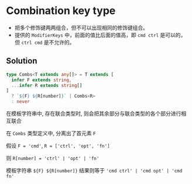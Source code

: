 # Combination key type

- 把多个修饰键两两组合，但不可以出现相同的修饰键组合。
- 提供的 `ModifierKeys` 中，前面的值比后面的值高，即 `cmd ctrl` 是可以的，但 `ctrl cmd` 是不允许的。

## Solution

```ts
type Combs<T extends any[]> = T extends [
  infer F extends string,
  ...infer R extends string[]
]
  ? `${F} ${R[number]}` | Combs<R>
  : never
```

在模板字符串中, 存在联合类型时, 则会把其余部分与联合类型的各个部分进行相互联合

在 `Combs` 类型定义中, 分离出了首元素 `F`

假设 `F = 'cmd'`, `R = ['ctrl', 'opt', 'fn']`

则 `R[number] = 'ctrl' | 'opt' | 'fn'`

模板字符串 `${F} ${R[number]}` 结果则等于 `'cmd ctrl' | 'cmd opt' | 'cmd fn'`
